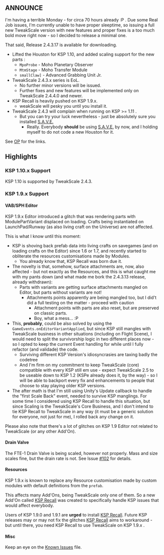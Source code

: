 ## ANNOUNCE

I'm having a terrible Monday - for circa 70 hours already :P . Due some Real Job issues, I'm currently unable to have proper sleeptime, so issuing a full new TweakScale version with new features and proper fixes is a too much bold move right now - so I decided to release a minimal one.

That said, Release 2.4.3.17 is available for downloading.

* Lifted the Houston for KSP 1.10, and added scaling support for the new parts :
	+ `MpoProbe` - Moho Planetary Observer
	+ `MtmStage` - Moho Transfer Module
	+ `smallClaw]` - Advanced Grabbing Unit Jr. 
* TweakScale 2.4.3.x series is EoL.
	+ No further minor versions will be issued.
	+ Further fixes and new features will be implemented only on TweakScale 2.4.4.0 and newer.
* KSP Recall is heavily pushed on KSP 1.9.x.
	+ weakScale will pesky you until you install it.
* TweakScale 2.4.3 will complain when running on KSP >= 1.11 .
	+ But you can try your luck nevertheless - just be absolutely sure you installed [S.A.V.E.](https://forum.kerbalspaceprogram.com/index.php?/topic/94997-181-save-automatic-backup-system-180-3165/)
		- Really. Everybody **should** be using [S.A.V.E.](https://forum.kerbalspaceprogram.com/index.php?/topic/94997-181-save-automatic-backup-system-180-3165/) by now, and I holding myself to do not code a new Houston for it.  

See [OP](https://forum.kerbalspaceprogram.com/index.php?/topic/179030-*) for the links.

## Highlights

### KSP 1.10.x Support

KSP 1.10 is supported by TweakScale 2.4.3.

### KSP 1.9.x Support

#### VAB/SPH Editor

KSP 1.9.x Editor introduced a glitch that was rendering parts with ModulePartVariant displaced on loading. Crafts being instantiated on LaunchPad/Runway (as also living craft on the Universe) are not affected.

This is what I know until this moment:

* KSP is shoving back prefab data into living crafts on savegames (and on loading crafts on the Editor) since 1.6 or 1.7, and recently started to obliterate the resources customisations made by Modules.
	+ You already know that, KSP Recall was born due it.
* The novelty is that, somehow, surface attachments are, now, also affected - but not exactly as the Resources, and this is what caught me with my pants down (and what made me bork the 2.4.3.13 release, already withdrawn):
	+ Parts with variants are getting surface attachments mangled on Editor, but parts without variants are not!
		- Attachments points apparently are being mangled too, but I did't did a full testing on the matter - proceed with caution
			- Attachment points with parts are also reset, but are preserved on classic parts.
			- Boy, what a mess... :P 
* This, **probably**, could be also solved by using the `GameEvents.onEditorVariantApplied`, but since KSP still mangles with TweakScale business in other situations (including on Flight Scene), I would need to split the survivorship logic in two different places now - so I opted to keep the current Event handling for while until I fully refactor (and validade) the code.
	+ Surviving different KSP Version's idiosyncrasies are taxing badly the codetree
	+ And I'm firm on my commitment to keep TweakScale (core) compatible with every KSP still em use - expect TweakScale 2.5 to be useable down to KSP 1.2 (KSPe already does it, by the way) - so I will be able to backport every fix and enhancements to people that choose to stay playing older KSP versions.
* The after math is that I'm still using Unity's Update callback to handle the "first Scale Back" event, needed to survive KSP manglings.
For some time I considered using KSP Recall to handle this situation, but since Scaling is the TweakScale's Core Business, and I don't intend to tie KSP Recall to TweakScale in any way (it must be a generic solution for everyone, not just for me), I rolled back any change on it.

Please also note that there's a lot of glitches on KSP 1.9 Editor not related to TweakScale (or any other Add'On).

#### Drain Valve

The FTE-1 Drain Valve is being scaled, however not properly. Mass and size scales fine, but the drain rate is not. See Issue [#102](https://github.com/net-lisias-ksp/TweakScale/issues/102) for details.


#### Resources

KSP 1.9.x is known to replace any Resource customisation made by custom modules with default definitions from the `prefab`.

This affects many Add'Ons, being TweakScale only one of them. So a new Add'On called [KSP Recall](https://forum.kerbalspaceprogram.com/index.php?/topic/192048-*/) was created to specifically handle KSP issues that would affect everybody.

Users of KSP 1.9.0 and 1.9.1 are **urged** to install [KSP Recall](https://forum.kerbalspaceprogram.com/index.php?/topic/192048-*/). Future KSP releases may or may not fix the glitches [KSP Recall](https://forum.kerbalspaceprogram.com/index.php?/topic/192048-*/) aims to workaround - but until there, you need KSP Recall to use TweakScale on KSP 1.9.x . 

#### Misc

Keep an eye on the [Known Issues](https://github.com/net-lisias-ksp/TweakScale/blob/master/KNOWN_ISSUES.md) file.
